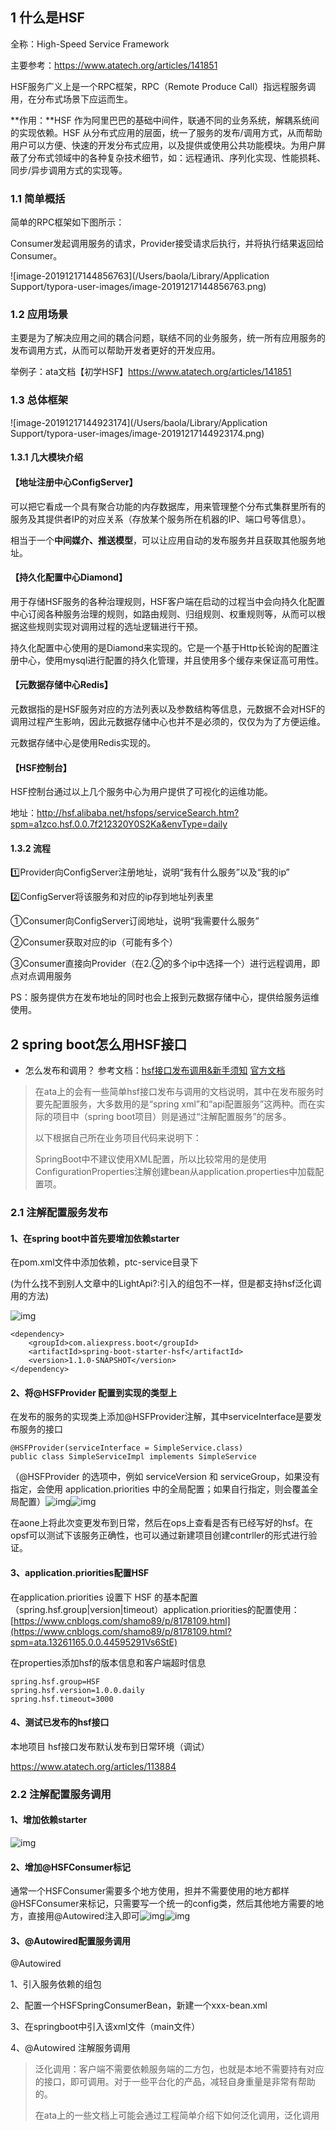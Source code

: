 ## 1 什么是HSF

全称：High-Speed Service Framework

主要参考：https://www.atatech.org/articles/141851

HSF服务广义上是一个RPC框架，RPC（Remote Produce Call）指远程服务调用，在分布式场景下应运而生。

**作用：**HSF 作为阿里巴巴的基础中间件，联通不同的业务系统，解耦系统间的实现依赖。HSF 从分布式应用的层面，统一了服务的发布/调用方式，从而帮助用户可以方便、快速的开发分布式应用，以及提供或使用公共功能模块。为用户屏蔽了分布式领域中的各种复杂技术细节，如：远程通讯、序列化实现、性能损耗、同步/异步调用方式的实现等。

### 1.1 简单概括

简单的RPC框架如下图所示：

Consumer发起调用服务的请求，Provider接受请求后执行，并将执行结果返回给Consumer。

![image-20191217144856763](/Users/baola/Library/Application Support/typora-user-images/image-20191217144856763.png)

### 1.2 应用场景

主要是为了解决应用之间的耦合问题，联结不同的业务服务，统一所有应用服务的发布调用方式，从而可以帮助开发者更好的开发应用。

举例子：ata文档【初学HSF】https://www.atatech.org/articles/141851

### 1.3 总体框架

![image-20191217144923174](/Users/baola/Library/Application Support/typora-user-images/image-20191217144923174.png)

#### 1.3.1 几大模块介绍

#### 【地址注册中心ConfigServer】

可以把它看成一个具有聚合功能的内存数据库，用来管理整个分布式集群里所有的服务及其提供者IP的对应关系（存放某个服务所在机器的IP、端口号等信息）。

相当于一个**中间媒介、推送模型**，可以让应用自动的发布服务并且获取其他服务地址。

#### 【持久化配置中心Diamond】

用于存储HSF服务的各种治理规则，HSF客户端在启动的过程当中会向持久化配置中心订阅各种服务治理的规则，如路由规则、归组规则、权重规则等，从而可以根据这些规则实现对调用过程的选址逻辑进行干预。

持久化配置中心使用的是Diamond来实现的。它是一个基于Http长轮询的配置注册中心，使用mysql进行配置的持久化管理，并且使用多个缓存来保证高可用性。

#### 【元数据存储中心Redis】

元数据指的是HSF服务对应的方法列表以及参数结构等信息，元数据不会对HSF的调用过程产生影响，因此元数据存储中心也并不是必须的，仅仅为为了方便运维。

元数据存储中心是使用Redis实现的。

#### 【HSF控制台】

HSF控制台通过以上几个服务中心为用户提供了可视化的运维功能。

地址：http://hsf.alibaba.net/hsfops/serviceSearch.htm?spm=a1zco.hsf.0.0.7f212320Y0S2Ka&envType=daily

#### 1.3.2 流程



1️⃣Provider向ConfigServer注册地址，说明“我有什么服务”以及“我的ip”

2️⃣ConfigServer将该服务和对应的ip存到地址列表里

①Consumer向ConfigServer订阅地址，说明“我需要什么服务”

②Consumer获取对应的ip（可能有多个）

③Consumer直接向Provider（在2.②的多个ip中选择一个）进行远程调用，即点对点调用服务

PS：服务提供方在发布地址的同时也会上报到元数据存储中心，提供给服务运维使用。



## 2 spring boot怎么用HSF接口

- 怎么发布和调用？
  参考文档：[hsf接口发布调用&新手须知](https://www.atatech.org/articles/120569?spm=ata.13269325.0.0.35ab49fanWmibk)      [官方文档](http://gitlab.alibaba-inc.com/spring-boot/spring-boot-starter-hsf?spm=ata.13261165.0.0.40645b66ta59yA)



> 在ata上的会有一些简单hsf接口发布与调用的文档说明，其中在发布服务时要先配置服务，大多数用的是“spring xml”和“api配置服务”这两种。而在实际的项目中（spring boot项目）则是通过“注解配置服务”的居多。
>
> 
>
> 以下根据自己所在业务项目代码来说明下：
>
> SpringBoot中不建议使用XML配置，所以比较常用的是使用ConfigurationProperties注解创建bean从application.properties中加载配置项。

### 2.1 注解配置服务发布

#### 1、在spring boot中首先要增加依赖starter

在pom.xml文件中添加依赖，ptc-service目录下

(为什么找不到别人文章中的LightApi?:引入的组包不一样，但是都支持hsf泛化调用的方法)

![img](https://intranetproxy.alipay.com/skylark/lark/0/2019/png/224970/1569209798208-f8a0008f-6917-4282-8014-f59ecce65b20.png)



```
<dependency>
    <groupId>com.aliexpress.boot</groupId>
    <artifactId>spring-boot-starter-hsf</artifactId>
    <version>1.1.0-SNAPSHOT</version>
</dependency>
```

#### 2、将@HSFProvider 配置到实现的类型上

在发布的服务的实现类上添加@HSFProvider注解，其中serviceInterface是要发布服务的接口

```
@HSFProvider(serviceInterface = SimpleService.class)
public class SimpleServiceImpl implements SimpleService
```

（@HSFProvider 的选项中，例如 serviceVersion 和 serviceGroup，如果没有指定，会使用 application.priorities 中的全局配置；如果自行指定，则会覆盖全局配置）![img](https://intranetproxy.alipay.com/skylark/lark/0/2019/png/224970/1569210038590-5a6d4b39-4fb4-4c15-9890-567cf7af6e29.png)![img](https://intranetproxy.alipay.com/skylark/lark/0/2019/png/224970/1569210038580-7435e465-9499-4b1f-9e4b-1bf1822bacb2.png)

在aone上将此次变更发布到日常，然后在ops上查看是否有已经写好的hsf。在opsf可以测试下该服务正确性，也可以通过新建项目创建contrller的形式进行验证。



#### 3、application.priorities配置HSF

在application.priorities 设置下 HSF 的基本配置（spring.hsf.group|version|timeout）application.priorities的配置使用：[https://www.cnblogs.com/shamo89/p/8178109.html](https://www.cnblogs.com/shamo89/p/8178109.html?spm=ata.13261165.0.0.44595291Vs6StE)

在properties添加hsf的版本信息和客户端超时信息

```
spring.hsf.group=HSF
spring.hsf.version=1.0.0.daily
spring.hsf.timeout=3000
```

#### 4、测试已发布的hsf接口

本地项目 hsf接口发布默认发布到日常环境（调试）

https://www.atatech.org/articles/113884

### 2.2 注解配置服务调用

#### 1、增加依赖starter

![img](https://intranetproxy.alipay.com/skylark/lark/0/2019/png/224970/1569210145765-27ab263a-377e-49ce-a71c-1cfd1feed03c.png)

#### 2、增加@HSFConsumer标记

通常一个HSFConsumer需要多个地方使用，担并不需要使用的地方都样@HSFConsumer来标记，只需要写一个统一的config类，然后其他地方需要的地方，直接用@Autowired注入即可![img](https://intranetproxy.alipay.com/skylark/lark/0/2019/png/224970/1569210145779-efd18ce2-c856-4c87-9dc3-1a57d4637f1d.png)![img](https://intranetproxy.alipay.com/skylark/lark/0/2019/png/224970/1569210145758-d9b14a7d-9236-4719-913e-5c59437096aa.png)

#### 3、@Autowired配置服务调用

@Autowired

1、引入服务依赖的组包

2、配置一个HSFSpringConsumerBean，新建一个xxx-bean.xml

3、在springboot中引入该xml文件（main文件）

4、@Autowired 注解服务调用

> 泛化调用：客户端不需要依赖服务端的二方包，也就是本地不需要持有对应的接口，即可调用。对于一些平台化的产品，减轻自身重量是非常有帮助的。
>
> 在ata上的一些文档上可能会通过工程简单介绍下如何泛化调用，泛化调用

